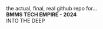 the actual, final, real github repo for...
<br>
<b> BMMS TECH EMPIRE - 2024 </b>
<br>
INTO THE DEEP
